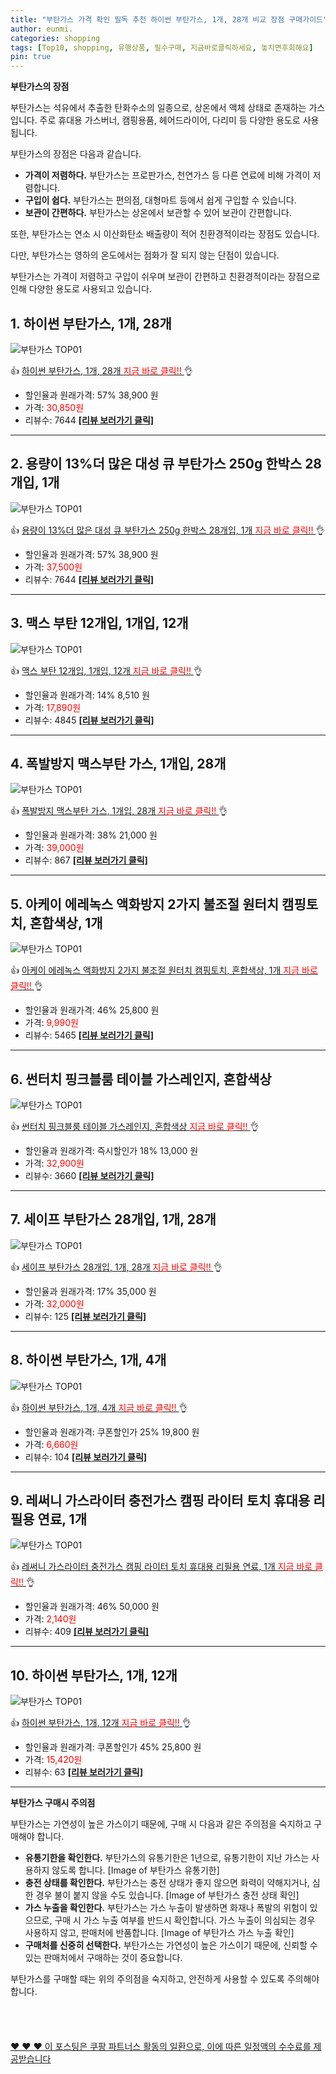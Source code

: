 ```yaml
---
title: "부탄가스 가격 확인 필독 추천 하이썬 부탄가스, 1개, 28개 비교 장점 구매가이드"
author: eunmi.
categories: shopping
tags: [Top10, shopping, 유행상품, 필수구매, 지금바로클릭하세요, 놓치면후회해요]
pin: true
---
```

**부탄가스의 장점**

부탄가스는 석유에서 추출한 탄화수소의 일종으로, 상온에서 액체 상태로 존재하는 가스입니다. 주로 휴대용 가스버너, 캠핑용품, 헤어드라이어, 다리미 등 다양한 용도로 사용됩니다.

부탄가스의 장점은 다음과 같습니다.

* **가격이 저렴하다.** 부탄가스는 프로판가스, 천연가스 등 다른 연료에 비해 가격이 저렴합니다.
* **구입이 쉽다.** 부탄가스는 편의점, 대형마트 등에서 쉽게 구입할 수 있습니다.
* **보관이 간편하다.** 부탄가스는 상온에서 보관할 수 있어 보관이 간편합니다.

또한, 부탄가스는 연소 시 이산화탄소 배출량이 적어 친환경적이라는 장점도 있습니다.

다만, 부탄가스는 영하의 온도에서는 점화가 잘 되지 않는 단점이 있습니다.

부탄가스는 가격이 저렴하고 구입이 쉬우며 보관이 간편하고 친환경적이라는 장점으로 인해 다양한 용도로 사용되고 있습니다.

   

## 1. 하이썬 부탄가스, 1개, 28개

![부탄가스 TOP01](https:https://img1a.coupangcdn.com/image/coupang/list/adultProduct_plp.png)


👍 [하이썬 부탄가스, 1개, 28개 <font color=red> 지금 바로 클릭!! </font> ](https://link.coupang.com/re/AFFSDP?lptag=AF3617701&subid=GithubCoopas&pageKey=6872244508&traceid=V0-153&itemId=16444173627&vendorItemId=74686329574) 👌 


- 할인율과 원래가격: 57%  38,900   원
- 가격: <span style='color:red'>30,850원</span>
- 리뷰수: 7644  [**[리뷰 보러가기 클릭]**](https://link.coupang.com/re/AFFSDP?lptag=AF3617701&subid=GithubCoopas&pageKey=6872244508&traceid=V0-153&itemId=16444173627&vendorItemId=74686329574)

---


   

## 2. 용량이 13%더 많은 대성 큐 부탄가스 250g 한박스 28개입, 1개

![부탄가스 TOP01](https:https://img1a.coupangcdn.com/image/coupang/list/adultProduct_plp.png)


👍 [용량이 13%더 많은 대성 큐 부탄가스 250g 한박스 28개입, 1개 <font color=red> 지금 바로 클릭!! </font> ](https://link.coupang.com/re/AFFSDP?lptag=AF3617701&subid=GithubCoopas&pageKey=7702250809&traceid=V0-153&itemId=20625145748&vendorItemId=87724524489) 👌 


- 할인율과 원래가격: 57%  38,900   원
- 가격: <span style='color:red'>37,500원</span>
- 리뷰수: 7644  [**[리뷰 보러가기 클릭]**](https://link.coupang.com/re/AFFSDP?lptag=AF3617701&subid=GithubCoopas&pageKey=7702250809&traceid=V0-153&itemId=20625145748&vendorItemId=87724524489)

---


   

## 3. 맥스 부탄 12개입, 1개입, 12개

![부탄가스 TOP01](https:https://img1a.coupangcdn.com/image/coupang/list/adultProduct_plp.png)


👍 [맥스 부탄 12개입, 1개입, 12개 <font color=red> 지금 바로 클릭!! </font> ](https://link.coupang.com/re/AFFSDP?lptag=AF3617701&subid=GithubCoopas&pageKey=5017756062&traceid=V0-153&itemId=6725323861&vendorItemId=86786671342) 👌 


- 할인율과 원래가격: 14%  8,510   원
- 가격: <span style='color:red'>17,890원</span>
- 리뷰수: 4845  [**[리뷰 보러가기 클릭]**](https://link.coupang.com/re/AFFSDP?lptag=AF3617701&subid=GithubCoopas&pageKey=5017756062&traceid=V0-153&itemId=6725323861&vendorItemId=86786671342)

---


   

## 4. 폭발방지 맥스부탄 가스, 1개입, 28개

![부탄가스 TOP01](https:https://img1a.coupangcdn.com/image/coupang/list/adultProduct_plp.png)


👍 [폭발방지 맥스부탄 가스, 1개입, 28개 <font color=red> 지금 바로 클릭!! </font> ](https://link.coupang.com/re/AFFSDP?lptag=AF3617701&subid=GithubCoopas&pageKey=5017756062&traceid=V0-153&itemId=10569223&vendorItemId=87479957796) 👌 


- 할인율과 원래가격: 38%  21,000   원
- 가격: <span style='color:red'>39,000원</span>
- 리뷰수: 867  [**[리뷰 보러가기 클릭]**](https://link.coupang.com/re/AFFSDP?lptag=AF3617701&subid=GithubCoopas&pageKey=5017756062&traceid=V0-153&itemId=10569223&vendorItemId=87479957796)

---


   

## 5. 아케이 에레녹스 액화방지 2가지 불조절 원터치 캠핑토치, 혼합색상, 1개

![부탄가스 TOP01](https://thumbnail7.coupangcdn.com/thumbnails/remote/230x230ex/image/rs_quotation_api/alm2nxvn/8b54cf2a1bc44238843b8b6b52b34ddf.jpg)


👍 [아케이 에레녹스 액화방지 2가지 불조절 원터치 캠핑토치, 혼합색상, 1개 <font color=red> 지금 바로 클릭!! </font> ](https://link.coupang.com/re/AFFSDP?lptag=AF3617701&subid=GithubCoopas&pageKey=7619491701&traceid=V0-153&itemId=20197869320&vendorItemId=87288724435) 👌 


- 할인율과 원래가격: 46%  25,800   원
- 가격: <span style='color:red'>9,990원</span>
- 리뷰수: 5465  [**[리뷰 보러가기 클릭]**](https://link.coupang.com/re/AFFSDP?lptag=AF3617701&subid=GithubCoopas&pageKey=7619491701&traceid=V0-153&itemId=20197869320&vendorItemId=87288724435)

---


   

## 6. 썬터치 핑크블룸 테이블 가스레인지, 혼합색상

![부탄가스 TOP01](https://thumbnail9.coupangcdn.com/thumbnails/remote/230x230ex/image/rs_quotation_api/vlefx0u6/cc5c4ad7188e4d1fafc41dff2733068c.jpg)


👍 [썬터치 핑크블룸 테이블 가스레인지, 혼합색상 <font color=red> 지금 바로 클릭!! </font> ](https://link.coupang.com/re/AFFSDP?lptag=AF3617701&subid=GithubCoopas&pageKey=7134129913&traceid=V0-153&itemId=17896302816&vendorItemId=85059172863) 👌 


- 할인율과 원래가격: 즉시할인가 18%  13,000   원
- 가격: <span style='color:red'>32,900원</span>
- 리뷰수: 3660  [**[리뷰 보러가기 클릭]**](https://link.coupang.com/re/AFFSDP?lptag=AF3617701&subid=GithubCoopas&pageKey=7134129913&traceid=V0-153&itemId=17896302816&vendorItemId=85059172863)

---


   

## 7. 세이프 부탄가스 28개입, 1개, 28개

![부탄가스 TOP01](https:https://img1a.coupangcdn.com/image/coupang/list/adultProduct_plp.png)


👍 [세이프 부탄가스 28개입, 1개, 28개 <font color=red> 지금 바로 클릭!! </font> ](https://link.coupang.com/re/AFFSDP?lptag=AF3617701&subid=GithubCoopas&pageKey=6283663529&traceid=V0-153&itemId=76012404&vendorItemId=3223742777) 👌 


- 할인율과 원래가격: 17%  35,000   원
- 가격: <span style='color:red'>32,000원</span>
- 리뷰수: 125  [**[리뷰 보러가기 클릭]**](https://link.coupang.com/re/AFFSDP?lptag=AF3617701&subid=GithubCoopas&pageKey=6283663529&traceid=V0-153&itemId=76012404&vendorItemId=3223742777)

---


   

## 8. 하이썬 부탄가스, 1개, 4개

![부탄가스 TOP01](https:https://img1a.coupangcdn.com/image/coupang/list/adultProduct_plp.png)


👍 [하이썬 부탄가스, 1개, 4개 <font color=red> 지금 바로 클릭!! </font> ](https://link.coupang.com/re/AFFSDP?lptag=AF3617701&subid=GithubCoopas&pageKey=6872244508&traceid=V0-153&itemId=15374481712&vendorItemId=87724477753) 👌 


- 할인율과 원래가격: 쿠폰할인가 25%  19,800   원
- 가격: <span style='color:red'>6,660원</span>
- 리뷰수: 104  [**[리뷰 보러가기 클릭]**](https://link.coupang.com/re/AFFSDP?lptag=AF3617701&subid=GithubCoopas&pageKey=6872244508&traceid=V0-153&itemId=15374481712&vendorItemId=87724477753)

---


   

## 9. 레써니 가스라이터 충전가스 캠핑 라이터 토치 휴대용 리필용 연료, 1개

![부탄가스 TOP01](https:https://img1a.coupangcdn.com/image/coupang/list/adultProduct_plp.png)


👍 [레써니 가스라이터 충전가스 캠핑 라이터 토치 휴대용 리필용 연료, 1개 <font color=red> 지금 바로 클릭!! </font> ](https://link.coupang.com/re/AFFSDP?lptag=AF3617701&subid=GithubCoopas&pageKey=7637534730&traceid=V0-153&itemId=20284368849&vendorItemId=87370810329) 👌 


- 할인율과 원래가격: 46%  50,000   원
- 가격: <span style='color:red'>2,140원</span>
- 리뷰수: 409  [**[리뷰 보러가기 클릭]**](https://link.coupang.com/re/AFFSDP?lptag=AF3617701&subid=GithubCoopas&pageKey=7637534730&traceid=V0-153&itemId=20284368849&vendorItemId=87370810329)

---


   

## 10. 하이썬 부탄가스, 1개, 12개

![부탄가스 TOP01](https:https://img1a.coupangcdn.com/image/coupang/list/adultProduct_plp.png)


👍 [하이썬 부탄가스, 1개, 12개 <font color=red> 지금 바로 클릭!! </font> ](https://link.coupang.com/re/AFFSDP?lptag=AF3617701&subid=GithubCoopas&pageKey=6872244508&traceid=V0-153&itemId=490027105&vendorItemId=87724477772) 👌 


- 할인율과 원래가격: 쿠폰할인가 45%  25,800   원
- 가격: <span style='color:red'>15,420원</span>
- 리뷰수: 63  [**[리뷰 보러가기 클릭]**](https://link.coupang.com/re/AFFSDP?lptag=AF3617701&subid=GithubCoopas&pageKey=6872244508&traceid=V0-153&itemId=490027105&vendorItemId=87724477772)

---
**부탄가스 구매시 주의점**

부탄가스는 가연성이 높은 가스이기 때문에, 구매 시 다음과 같은 주의점을 숙지하고 구매해야 합니다.

* **유통기한을 확인한다.** 부탄가스의 유통기한은 1년으로, 유통기한이 지난 가스는 사용하지 않도록 합니다.
[Image of 부탄가스 유통기한]
* **충전 상태를 확인한다.** 부탄가스는 충전 상태가 좋지 않으면 화력이 약해지거나, 심한 경우 불이 붙지 않을 수도 있습니다.
[Image of 부탄가스 충전 상태 확인]
* **가스 누출을 확인한다.** 부탄가스는 가스 누출이 발생하면 화재나 폭발의 위험이 있으므로, 구매 시 가스 누출 여부를 반드시 확인합니다. 가스 누출이 의심되는 경우 사용하지 않고, 판매처에 반품합니다.
[Image of 부탄가스 가스 누출 확인]
* **구매처를 신중히 선택한다.** 부탄가스는 가연성이 높은 가스이기 때문에, 신뢰할 수 있는 판매처에서 구매하는 것이 중요합니다.

부탄가스를 구매할 때는 위의 주의점을 숙지하고, 안전하게 사용할 수 있도록 주의해야 합니다.<br><br><br><br><br> [ ❤ ❤ ❤ 이 포스팅은 쿠팡 파트너스 활동의 일환으로, 이에 따른 일정액의 수수료를 제공받습니다](https://link.coupang.com/a/bcEFyh)